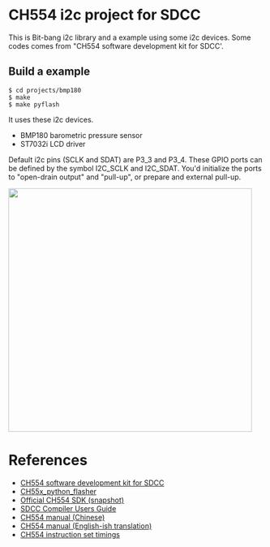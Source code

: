# CH554 i2c project for SDCC

This is Bit-bang i2c library and a example using some i2c devices. Some codes comes from "CH554 software development kit for SDCC'.

## Build a example

	$ cd projects/bmp180
	$ make
	$ make pyflash

It uses these i2c devices.

* BMP180 barometric pressure sensor
* ST7032i LCD driver

Default i2c pins (SCLK and SDAT) are P3_3 and P3_4. These GPIO ports can be defined by the symbol I2C_SCLK and I2C_SDAT. You'd initialize the ports to "open-drain output" and "pull-up", or prepare and external pull-up.

<image src="https://user-images.githubusercontent.com/281339/137496513-e6f1b852-1fc4-419b-87c4-c80899f28e00.jpg" width="480"/>

# References

* [CH554 software development kit for SDCC](https://github.com/Blinkinlabs/ch554_sdcc)
* [CH55x_python_flasher](https://github.com/hexeguitar/CH55x_python_flasher)
* [Official CH554 SDK (snapshot)](https://github.com/HonghongLu/CH554)
* [SDCC Compiler Users Guide](http://sdcc.sourceforge.net/doc/sdccman.pdf)
* [CH554 manual (Chinese)](https://github.com/HonghongLu/CH554/blob/master/CH554DS1.PDF)
* [CH554 manual (English-ish translation)](https://github.com/Blinkinlabs/ch554_sdcc/blob/master/documentation/CH554%20manual%20english.pdf)
* [CH554 instruction set timings](https://github.com/HonghongLu/CH554/blob/master/official%20ch554%20evt%20pcb/PUB/CH55X%C2%AA%E2%80%9E%C2%B1%E2%80%A1%C3%B7%E2%88%8F%C2%A1%C3%93.PDF)

